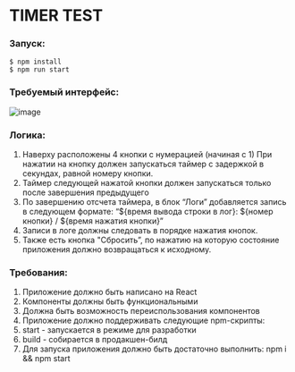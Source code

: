 # TIMER TEST

### Запуск:

```
$ npm install
$ npm run start
```

### Требуемый интерфейс: 

![image](https://user-images.githubusercontent.com/32181180/124911599-9da8d080-dff5-11eb-8900-0a67c7d00792.png)


### Логика:
1. Наверху расположены 4 кнопки с нумерацией (начиная с 1) При нажатии на кнопку должен запускаться таймер с задержкой в секундах, равной номеру кнопки.
2. Таймер следующей нажатой кнопки должен запускаться только после завершения предыдущего
3. По завершению отсчета таймера, в блок “Логи” добавляется запись в следующем формате: “${время вывода строки в лог}: ${номер кнопки} / ${время нажатия кнопки}”
4. Записи в логе должны следовать в порядке нажатия кнопок.
5. Также есть кнопка "Сбросить”, по нажатию на которую состояние приложения должно возвращаться к исходному.


### Требования:
1. Приложение должно быть написано на React
2. Компоненты должны быть функциональными
3. Должна быть возможность переиспользования компонентов
4. Приложение должно поддерживать следующие npm-скрипты:
5. start - запускается в режиме для разработки
6. build - собирается в продакшен-билд
7. Для запуска приложения должно быть достаточно выполнить: npm i && npm
start
